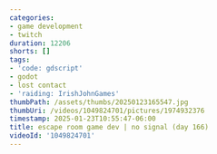 ```yaml
---
categories:
- game development
- twitch
duration: 12206
shorts: []
tags:
- 'code: gdscript'
- godot
- lost contact
- 'raiding: IrishJohnGames'
thumbPath: /assets/thumbs/20250123165547.jpg
thumbUri: /videos/1049824701/pictures/1974932376
timestamp: 2025-01-23T10:55:47-06:00
title: escape room game dev | no signal (day 166)
videoId: '1049824701'
---
```

